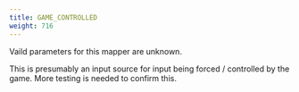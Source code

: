 ```yaml
---
title: GAME_CONTROLLED
weight: 716
---
```


Vaild parameters for this mapper are unknown.

This is presumably an input source for input being forced / controlled by the game. More testing is needed to confirm this.
